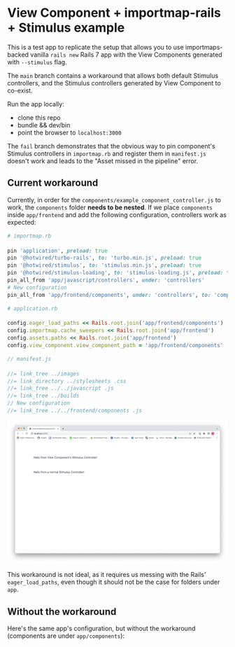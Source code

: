 # View Component + importmap-rails + Stimulus example

This is a test app to replicate the setup that allows you to use importmaps-backed vanilla `rails new` Rails 7 app with the View Components generated with `--stimulus` flag.

The `main` branch contains a workaround that allows both default Stimulus controllers, and the Stimulus controllers generated by View Component to co-exist.

Run the app locally:

- clone this repo
- bundle && dev/bin
- point the browser to `localhost:3000`

The `fail` branch demonstrates that the obvious way to pin component's Stimulus controllers in `importmap.rb` and register them in `manifest.js` doesn't work and leads to the "Asset missed in the pipeline" error.

## Current workaround

Currently, in order for the `components/example_component_controller.js` to work, the `components` folder **needs to be nested**.
If we place `components` inside `app/frontend` and add the following configuration, controllers work as expected:

```rb
# importmap.rb

pin 'application', preload: true
pin '@hotwired/turbo-rails', to: 'turbo.min.js', preload: true
pin '@hotwired/stimulus', to: 'stimulus.min.js', preload: true
pin '@hotwired/stimulus-loading', to: 'stimulus-loading.js', preload: true
pin_all_from 'app/javascript/controllers', under: 'controllers'
# New configuration
pin_all_from 'app/frontend/components', under: 'controllers', to: 'components'
```

```rb
# application.rb

config.eager_load_paths << Rails.root.join('app/frontend/components')
config.importmap.cache_sweepers << Rails.root.join('app/frontend')
config.assets.paths << Rails.root.join('app/frontend')
config.view_component.view_component_path = 'app/frontend/components'
```

```js
// manifest.js

//= link_tree ../images
//= link_directory ../stylesheets .css
//= link_tree ../../javascript .js
//= link_tree ../builds
// New configuration
//= link_tree ../../frontend/components .js
```

![Both controllers are functioning](docs/works.png)

This workaround is not ideal, as it requires us messing with the Rails' `eager_load_paths`, even though it should not be the case for folders under `app`.

## Without the workaround

Here's the same app's configuration, but without the workaround (components are under `app/components`):
